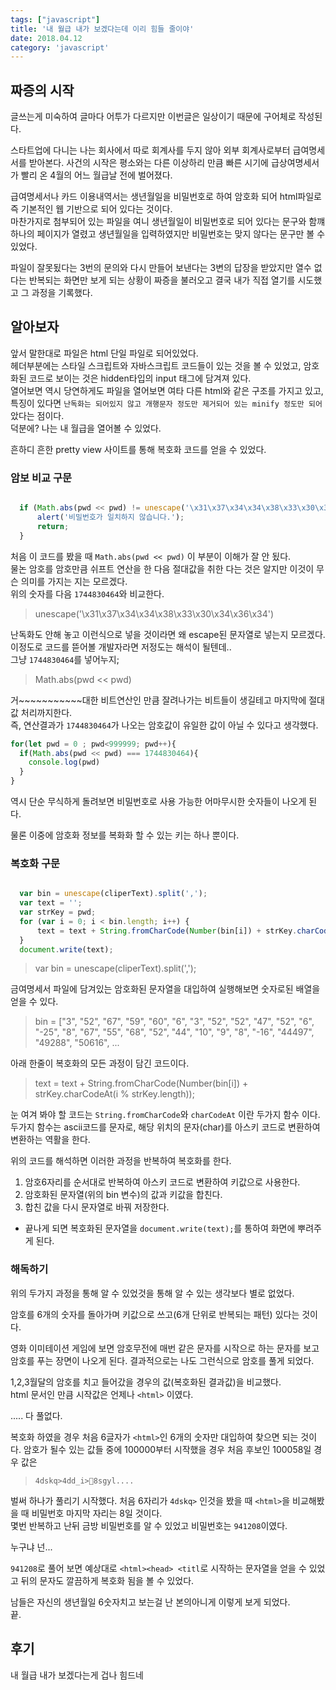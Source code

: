 ```yaml
---
tags: ["javascript"]
title: '내 월급 내가 보겠다는데 이리 힘들 줄이야'
date: 2018.04.12
category: 'javascript'
---
```


## 짜증의 시작

글쓰는게 미숙하여 글마다 어투가 다르지만 이번글은 일상이기 때문에 구어체로 작성된다.

스타트업에 다니는 나는 회사에서 따로 회계사를 두지 않아 외부 회계사로부터 급여명세서를 받아본다.
사건의 시작은 평소와는 다른 이상하리 만큼 빠른 시기에 급상여명세서가 빨리 온 4월의 어느 월급날 전에 벌어졌다.  

급여명세서나 카드 이용내역서는 생년월일을 비밀번호로 하여 암호화 되어 html파일로 즉 기본적인 웹 기반으로 되어 있다는 것이다.  
마찬가지로 첨부되어 있는 파일을 여니 생년월일이 비밀번호로 되어 있다는 문구와 함꺠 하나의 페이지가 열렸고 생년월일을 입력하였지만 비밀번호는 맞지 않다는 문구만 볼 수 있었다.

파일이 잘못됬다는 3번의 문의와 다시 만들어 보낸다는 3변의 답장을 받았지만 열수 없다는 반복되는 화면만 보게 되는 상황이 짜증을 불러오고 결국 내가 직접 열기를 시도했고 그 과정을 기록했다.

## 알아보자

앞서 말한대로 파일은 html 단일 파일로 되어있었다.  
헤더부분에는 스타일 스크립트와 자바스크립트 코드들이 있는 것을 볼 수 있었고, 암호화된 코드로 보이는 것은 hidden타입의 input 태그에 담겨져 있다.  
열어보면 역시 당연하게도 파일을 열어보면 여타 다른 html와 같은 구조를 가지고 있고, 특징이 있다면 `난독화는 되어있지 않고 개행문자 정도만 제거되어 있는 minify 정도만 되어`았다는 점이다.  
덕분에? 나는 내 월급을 열어볼 수 있었다.  

흔하디 흔한 pretty view 사이트를 통해 복호화 코드를 얻을 수 있었다.  

### 암보 비교 구문  

```javascript

  if (Math.abs(pwd << pwd) != unescape('\x31\x37\x34\x34\x38\x33\x30\x34\x36\x34')) {
      alert('비밀번호가 일치하지 않습니다.');
      return;
  }

```

처음 이 코드를 봤을 때 `Math.abs(pwd << pwd)` 이 부분이 이해가 잘 안 됬다.  
물논 암호를 암호만큼 쉬프트 연산을 한 다음 절대값을 취한 다는 것은 알지만 이것이 무슨 의미를 가지는 지는 모르겠다.  
위의 숫자를 다음 `1744830464`와 비교한다.  

> unescape('\x31\x37\x34\x34\x38\x33\x30\x34\x36\x34')  

난독화도 안해 놓고 이런식으로 넣을 것이라면 왜 escape된 문자열로 넣는지 모르겠다. 이정도로 코드를 뜯어볼 개발자라면 저정도는 해석이 될텐데..  
그냥 `1744830464`를 넣어누지;  

> Math.abs(pwd << pwd)

거~~~~~~~~~~~대한 비트연산인 만큼 잘려나가는 비트들이 생길테고 마지막에 절대값 처리까지한다.  
즉, 연산결과가 `1744830464`가 나오는 암호값이 유일한 값이 아닐 수 있다고 생각했다.  

```javascript
for(let pwd = 0 ; pwd<999999; pwd++){
  if(Math.abs(pwd << pwd) === 1744830464){
    console.log(pwd)
  }
}
```

역시 단순 무식하게 돌려보면 비밀번호로 사용 가능한 어마무시한 숫자들이 나오게 된다.

물론 이중에 암호화 정보를 복화화 할 수 있는 키는 하나 뿐이다.


### 복호화 구문  

```javascript

  var bin = unescape(cliperText).split(',');
  var text = '';
  var strKey = pwd;
  for (var i = 0; i < bin.length; i++) {
      text = text + String.fromCharCode(Number(bin[i]) + strKey.charCodeAt(i % strKey.length));
  }
  document.write(text);

```

> var bin = unescape(cliperText).split(',');  

금여명세서 파일에 담겨있는 암호화된 문자열을 대입하여 실행해보면 숫자로된 배열을 얻을 수 있다.  

> bin = ["3", "52", "67", "59", "60", "6", "3", "52", "52", "47", "52", "6", "-25", "8", "67", "55", "68", "52", "44", "10", "9", "8", "-16", "44497", "49288", "50616", ...  

아래 한줄이 복호화의 모든 과정이 담긴 코드이다.  

>  text = text + String.fromCharCode(Number(bin[i]) + strKey.charCodeAt(i % strKey.length));

눈 여겨 봐야 할 코드는 `String.fromCharCode`와 `charCodeAt` 이란 두가지 함수 이다.
두가지 함수는 ascii코드를 문자로, 해당 위치의 문자(char)를 아스키 코드로 변환하여 변환하는 역활을 한다.

위의 코드를 해석하면 이러한 과정을 반복하여 복호화를 한다.

1. 암호6자리를 순서대로 반복하여 아스키 코드로 변환하여 키값으로 사용한다.
2. 암호화된 문자열(위의 bin 변수)의 값과 키값을 합친다.
3. 합친 값을 다시 문자열로 바꿔 저장한다.

* 끝나게 되면 복호화된 문자열을 `document.write(text);`를 통하여 화면에 뿌려주게 된다.  

### 해독하기

위의 두가지 과정을 통해 알 수 있었것을 통해 알 수 있는 생각보다 별로 없었다.  

암호를 6개의 숫자를 돌아가며 키값으로 쓰고(6개 단위로 반복되는 패턴) 있다는 것이다.

영화 이미테이션 게임에 보면 암호무전에 매번 같은 문자를 시작으로 하는 문자를 보고 암호를 푸는 장면이 나오게 된다.
결과적으로는 나도 그런식으로 암호를 풀게 되었다.

1,2,3월달의 암호를 치고 들어갔을 경우의 값(복호화된 결과값)을 비교했다.  
html 문서인 만큼 시작값은 언제나  `<html>` 이였다.  

..... 다 풀없다.  

복호화 하였을 경우 처음 6글자가 `<html>`인 6개의 숫자만 대입하여 찾으면 되는 것이다.
암호가 될수 있는 값들 중에 100000부터 시작했을 경우 처음 후보인 100058일 경우 값은

> `4dskq>4dd_i>8sgyl....`  

벌써 하나가 풀리기 시작했다. 처음 6자리가 `4dskq>` 인것을 봤을 때 `<html>`을 비교해봤을 때 비밀번호 마지막 자리는 8일 것이다.  
몇번 반복하고 난뒤 금방 비밀번호를 알 수 있었고 비밀번호는 `941208`이였다.  

누구냐 넌...  

`941208`로 풀어 보면 예상대로 `<html><head> <titl`로 시작하는 문자열을 얻을 수 있었고 뒤의 문자도 깔끔하게 복호화 됨을 볼 수 있었다.  

남들은 자신의 생년월일 6숫자치고 보는걸 난 본의아니게 이렇게 보게 되었다.  
끝.  

## 후기  

내 월급 내가 보겠다는게 겁나 힘드네  
